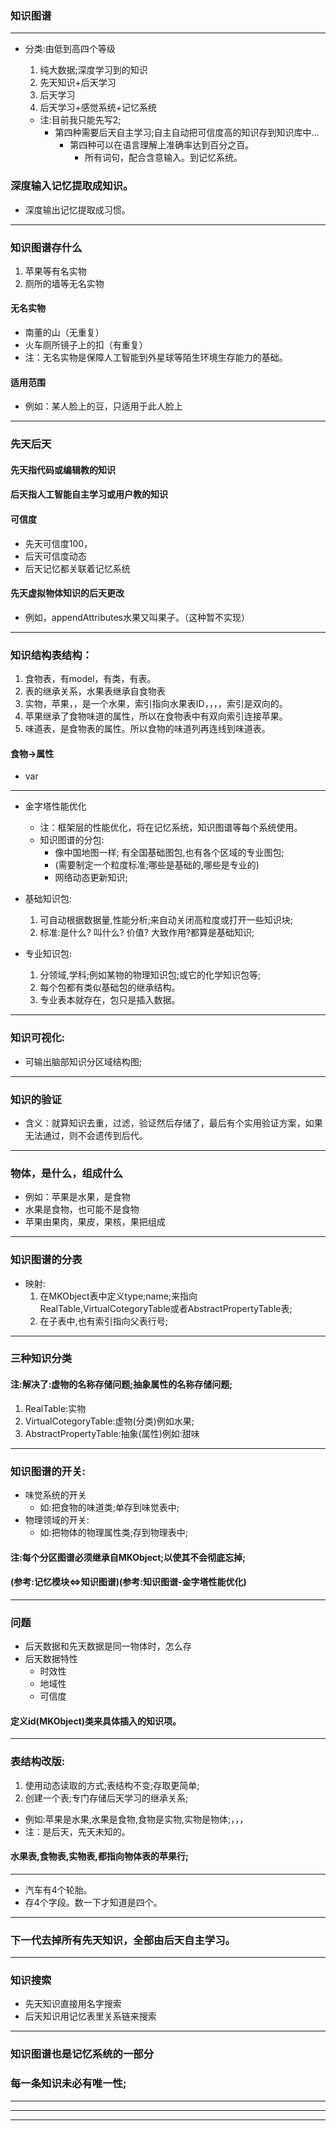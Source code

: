 ### 知识图谱
*** 

- 分类:由低到高四个等级
	1. 纯大数据;深度学习到的知识
	2. 先天知识+后天学习
	3. 后天学习
	4. 后天学习+感觉系统+记忆系统
	
	- 注:目前我只能先写2;
		- 第四种需要后天自主学习;自主自动把可信度高的知识存到知识库中…
			- 第四种可以在语言理解上准确率达到百分之百。
				- 所有词句，配合含意输入。到记忆系统。


### 深度输入记忆提取成知识。
- 深度输出记忆提取成习惯。
***

### 知识图谱存什么
1. 苹果等有名实物
2. 厕所的墙等无名实物

#### 无名实物

- 南董的山（无重复）
- 火车厕所镜子上的扣（有重复）
- 注：无名实物是保障人工智能到外星球等陌生环境生存能力的基础。

#### 适用范围
- 例如：某人脸上的豆，只适用于此人脸上


***

### 先天后天
#### 先天指代码或编辑教的知识
#### 后天指人工智能自主学习或用户教的知识

#### 可信度
- 先天可信度100，
- 后天可信度动态
- 后天记忆都关联着记忆系统

#### 先天虚拟物体知识的后天更改
- 例如，appendAttributes水果又叫果子。（这种暂不实现）

***

### 知识结构表结构：
1. 食物表，有model，有类，有表。
2. 表的继承关系，水果表继承自食物表
3. 实物，苹果，，是一个水果，索引指向水果表ID，，，，索引是双向的。
4. 苹果继承了食物味道的属性，所以在食物表中有双向索引连接苹果。
5. 味道表，是食物表的属性。所以食物的味道列再连线到味道表。

#### 食物->属性
- var 

***

- 金字塔性能优化
	- 注：框架层的性能优化，将在记忆系统，知识图谱等每个系统使用。
	- 知识图谱的分包:
		- 像中国地图一样; 有全国基础图包,也有各个区域的专业图包;
		- (需要制定一个粒度标准;哪些是基础的,哪些是专业的)
		- 网络动态更新知识;

- 基础知识包:
	1. 可自动根据数据量,性能分析;来自动关闭高粒度或打开一些知识块;
	2. 标准:是什么? 叫什么? 价值? 大致作用?都算是基础知识;

- 专业知识包:
	1. 分领域,学科;例如某物的物理知识包;或它的化学知识包等;
	2. 每个包都有类似基础包的继承结构。
	3. 专业表本就存在，包只是插入数据。


***

### 知识可视化:
- 可输出脑部知识分区域结构图;

***

### 知识的验证
- 含义：就算知识去重，过滤，验证然后存储了，最后有个实用验证方案，如果无法通过，则不会遗传到后代。

***

### 物体，是什么，组成什么
- 例如：苹果是水果，是食物
- 水果是食物，也可能不是食物
- 苹果由果肉，果皮，果核，果把组成


***

### 知识图谱的分表
- 映射:
	1. 在MKObject表中定义type;name;来指向RealTable,VirtualCotegoryTable或者AbstractPropertyTable表;
	2. 在子表中,也有索引指向父表行号;

***

### 三种知识分类
#### 注:解决了:虚物的名称存储问题;抽象属性的名称存储问题;
1. RealTable:实物
2. VirtualCotegoryTable:虚物(分类)例如水果;
3. AbstractPropertyTable:抽象(属性)例如:甜味


***

### 知识图谱的开关:
- 味觉系统的开关
	- 如:把食物的味道类;单存到味觉表中;
- 物理领域的开关:
	- 如:把物体的物理属性类;存到物理表中;  
	
#### 注:每个分区图谱必须继承自MKObject;以使其不会彻底忘掉;

#### (参考:记忆模块<=>知识图谱)(参考:知识图谱-金字塔性能优化)



***

### 问题
- 后天数据和先天数据是同一物体时，怎么存
- 后天数据特性
	- 时效性
	- 地域性
	- 可信度

#### 定义id(MKObject)类来具体插入的知识项。


***

### 表结构改版:

1. 使用动态读取的方式;表结构不变;存取更简单;
2. 创建一个表;专门存储后天学习的继承关系;

- 例如:苹果是水果,水果是食物,食物是实物,实物是物体;，，，
- 注：是后天，先天未知的。

#### 水果表,食物表,实物表,都指向物体表的苹果行;

***
- 汽车有4个轮胎。
- 存4个字段。数一下才知道是四个。

***

### 下一代去掉所有先天知识，全部由后天自主学习。


***
### 知识搜索
- 先天知识直接用名字搜索
- 后天知识用记忆表里关系链来搜索
***

### 知识图谱也是记忆系统的一部分
### 每一条知识未必有唯一性;

***
***
***
